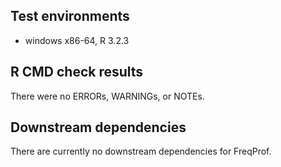 ## Test environments
* windows x86-64, R 3.2.3

## R CMD check results
There were no ERRORs, WARNINGs, or NOTEs. 

## Downstream dependencies
There are currently no downstream dependencies for FreqProf. 
